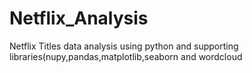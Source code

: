 # Netflix_Analysis
Netflix  Titles data analysis using python and supporting libraries(nupy,pandas,matplotlib,seaborn and wordcloud 
